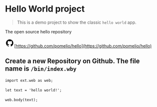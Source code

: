 # Hello World project
> This is a demo project to show the classic `hello world` app.

The open source hello repository

![github source](/docs/github-30.png)[https://github.com/pomelio/hello](https://github.com/pomelio/hello) 

## Create a new Repository on Github. The file name is `/bin/index.wby`

```
import ext.web as web;

let text = 'hello world!';

web.body(text);

```

